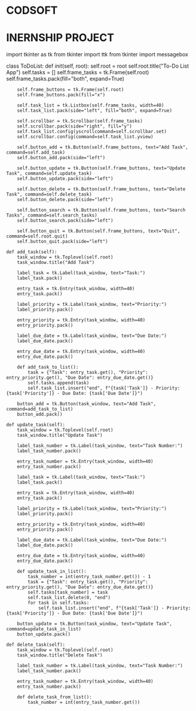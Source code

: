 # CODSOFT
# INERNSHIP PROJECT

import tkinter as tk
from tkinter import ttk
from tkinter import messagebox

class ToDoList:
    def _init_(self, root):
        self.root = root
        self.root.title("To-Do List App")
        self.tasks = []
        self.frame_tasks = tk.Frame(self.root)
        self.frame_tasks.pack(fill="both", expand=True)

        self.frame_buttons = tk.Frame(self.root)
        self.frame_buttons.pack(fill="x")

        self.task_list = tk.Listbox(self.frame_tasks, width=40)
        self.task_list.pack(side="left", fill="both", expand=True)
    
        self.scrollbar = tk.Scrollbar(self.frame_tasks)
        self.scrollbar.pack(side="right", fill="y")
        self.task_list.config(yscrollcommand=self.scrollbar.set)
        self.scrollbar.config(command=self.task_list.yview)
  
        self.button_add = tk.Button(self.frame_buttons, text="Add Task", command=self.add_task)
        self.button_add.pack(side="left")

        self.button_update = tk.Button(self.frame_buttons, text="Update Task", command=self.update_task)
        self.button_update.pack(side="left")

        self.button_delete = tk.Button(self.frame_buttons, text="Delete Task", command=self.delete_task)
        self.button_delete.pack(side="left")

        self.button_search = tk.Button(self.frame_buttons, text="Search Tasks", command=self.search_tasks)
        self.button_search.pack(side="left")

        self.button_quit = tk.Button(self.frame_buttons, text="Quit", command=self.root.quit)
        self.button_quit.pack(side="left")

    def add_task(self):
        task_window = tk.Toplevel(self.root)
        task_window.title("Add Task")

        label_task = tk.Label(task_window, text="Task:")
        label_task.pack()

        entry_task = tk.Entry(task_window, width=40)
        entry_task.pack()

        label_priority = tk.Label(task_window, text="Priority:")
        label_priority.pack()

        entry_priority = tk.Entry(task_window, width=40)
        entry_priority.pack()

        label_due_date = tk.Label(task_window, text="Due Date:")
        label_due_date.pack()

        entry_due_date = tk.Entry(task_window, width=40)
        entry_due_date.pack()

        def add_task_to_list():
            task = {"Task": entry_task.get(), "Priority": entry_priority.get(), "Due Date": entry_due_date.get()}
            self.tasks.append(task)
            self.task_list.insert("end", f"{task['Task']} - Priority: {task['Priority']} - Due Date: {task['Due Date']}")

        button_add = tk.Button(task_window, text="Add Task", command=add_task_to_list)
        button_add.pack()

    def update_task(self):
        task_window = tk.Toplevel(self.root)
        task_window.title("Update Task")

        label_task_number = tk.Label(task_window, text="Task Number:")
        label_task_number.pack()

        entry_task_number = tk.Entry(task_window, width=40)
        entry_task_number.pack()

        label_task = tk.Label(task_window, text="Task:")
        label_task.pack()

        entry_task = tk.Entry(task_window, width=40)
        entry_task.pack()

        label_priority = tk.Label(task_window, text="Priority:")
        label_priority.pack()

        entry_priority = tk.Entry(task_window, width=40)
        entry_priority.pack()

        label_due_date = tk.Label(task_window, text="Due Date:")
        label_due_date.pack()

        entry_due_date = tk.Entry(task_window, width=40)
        entry_due_date.pack()

        def update_task_in_list():
            task_number = int(entry_task_number.get()) - 1
            task = {"Task": entry_task.get(), "Priority": entry_priority.get(), "Due Date": entry_due_date.get()}
            self.tasks[task_number] = task
            self.task_list.delete(0, "end")
            for task in self.tasks:
                self.task_list.insert("end", f"{task['Task']} - Priority: {task['Priority']} - Due Date: {task['Due Date']}")

        button_update = tk.Button(task_window, text="Update Task", command=update_task_in_list)
        button_update.pack()

    def delete_task(self):
        task_window = tk.Toplevel(self.root)
        task_window.title("Delete Task")

        label_task_number = tk.Label(task_window, text="Task Number:")
        label_task_number.pack()

        entry_task_number = tk.Entry(task_window, width=40)
        entry_task_number.pack()

        def delete_task_from_list():
            task_number = int(entry_task_number.get())
